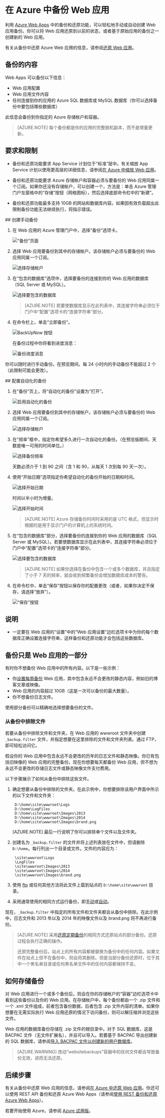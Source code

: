 <properties 
    pageTitle="在 Azure 中备份 Web 应用" 
    description="了解如何在 Azure 中创建 Web 应用的备份。" 
    services="app-service" 
    documentationCenter="" 
    authors="cephalin" 
    manager="wpickett" 
    editor="jimbe"/>

<tags
    ms.service="app-service"
    ms.date="01/07/2015"
    wacn.date="02/26/2016"/>

# 在 Azure 中备份 Web 应用


利用 [Azure Web Apps](/documentation/services/web-sites/) 中的备份和还原功能，可以轻松地手动或自动创建 Web 应用备份。你可以将 Web 应用还原到以前的状态，或者基于原始应用的备份之一创建新的 Web 应用。 

有关从备份中还原 Azure Web 应用的信息，请参阅[还原 Web 应用](/documentation/articles/web-sites-restore)。

<a name="whatsbackedup"></a>
## 备份的内容 
Web Apps 可以备份以下信息：

* Web 应用配置
* Web 应用文件内容
* 任何连接到你的应用的 Azure SQL 数据库或 MySQL 数据库（你可以选择备份中要包括哪些数据库）

此信息会备份到你指定的 Azure 存储帐户和容器。

> [AZURE.NOTE] 每个备份都是你的应用的完整脱机副本，而不是增量更新。

<a name="requirements"></a>
## 要求和限制

* 备份和还原功能要求 App Service 计划位于“标准”层中。有关缩放 App Service 计划以使用更高层的详细信息，请参阅[在 Azure 中缩放 Web 应用](/documentation/articles/web-sites-scale)。 

* 备份和还原功能要求 Azure 存储帐户和容器必须与要备份的 Web 应用同属一个订阅。如果你还没有存储帐户，可以创建一个，方法是：单击 Azure 管理门户左窗格中的“存储”按钮（网格图标），然后选择底部命令栏中的“新建”。

* 备份和还原功能最多支持 10GB 的网站和数据库内容。如果因有效负载超出此限制备份功能无法继续执行，将指示错误。

##<a name="manualbackup" id="create-a-manual-backup"></a> 创建手动备份
1. 在 Web 应用的 Azure 管理门户中，选择“备份”选项卡。
    
    ![“备份”页面][ChooseBackupsPage]
    
2. 选择 Web 应用要备份到其中的存储帐户。该存储帐户必须与要备份的 Web 应用同属一个订阅。
    
    ![选择存储帐户][ChooseStorageAccount]
    
3. 在“包含的数据库”选项中，选择要备份的连接到你的 Web 应用的数据库（SQL Server 或 MySQL）。
    
    ![选择要包含的数据库][IncludedDatabases]

    > [AZURE.NOTE] 若要使数据库显示在此列表中，其连接字符串必须位于门户中“配置”选项卡的“连接字符串”部分。
    
4. 在命令栏上，单击“立即备份”。
    
    ![BackUpNow 按钮][BackUpNow]
    
    在备份过程中你将看到进度消息：
    
    ![备份进度消息][BackupProgress]
    
你可以随时进行手动备份。在预览期间，每 24 小时内的手动备份不能超过 2 个（此限制可能会更改）。  

##<a name="automatedbackups" id="configure-automated-backups"></a> 配置自动化的备份

1. 在“备份”页上，将“自动化的备份”设置为“打开”。
    
    ![启用自动化的备份][SetAutomatedBackupOn]
    
2. 选择 Web 应用要备份到其中的存储帐户。该存储帐户必须与要备份的 Web 应用同属一个订阅。
    
    ![选择存储帐户][ChooseStorageAccount]
    
3. 在“频率”框中，指定你希望多久进行一次自动化的备份。（在预览版期间，天数是唯一可用的时间单位。）
    
    ![选择备份频率][Frequency]
    
    天数必须介于 1 到 90 之间（含 1 和 90，从每天 1 次到每 90 天一次）。
    
4. 使用“开始日期”选项指定你希望自动化的备份开始的日期和时间。
    
    ![选择开始日期][StartDate]
    
    时间以半小时为增量。
    
    ![选择开始时间][StartTime]
    
    > [AZURE.NOTE] Azure 存储备份时间时采用的是 UTC 格式，但显示时根据的是用于显示门户的计算机上的系统时间。
    
5. 在“包含的数据库”部分，选择要备份的连接到你的 Web 应用的数据库（SQL Server 或 MySQL）。若要使数据库显示在此列表中，其连接字符串必须位于门户中“配置”选项卡的“连接字符串”部分。
    
    ![选择要包含的数据库][IncludedDatabases]
    
    > [AZURE.NOTE] 如果你选择在备份中包含一个或多个数据库，并且指定了小于 7 天的频率，就会收到频繁备份会增加数据库成本的警告。
    
6. 在命令栏中，单击“保存”按钮以保存你的配置更改（或者，如果你决定不保存，请选择“放弃”）。
    
    ![“保存”按钮][SaveIcon]
<a name="notes"></a>
## 说明

* 一定要在 Web 应用的“设置”中的“Web 应用设置”边栏选项卡中为你的每个数据库正确设置连接字符串，这样备份和还原功能才会包括这些数据库。


<a name="partialbackups"></a>
## 备份只是 Web 应用的一部分

有时你不想备份 Web 应用中的所有内容。以下是一些示例：

-   你[设置每周备份](/documentation/articles/web-sites-backup#configure-automated-backups) Web 应用，其中包含永远不会更改的静态内容，例如旧的博客文章或映像。
-   Web 应用的内容超过 10GB（这是一次可以备份的最大数量）。
-   你不想备份日志文件。

使用部分备份可以精确地选择想要备份的文件。

### 从备份中排除文件

若要从备份中排除文件和文件夹，在 Web 应用的 wwwroot 文件夹中创建 `_backup.filter` 文件，并指定想要在这里排除的文件和文件夹列表。通过 FTP，即可轻松访问它。

假设你的 Web 应用中包含永远不会更改的历年的日志文件和静态映像。你已有包括旧映像的 Web 应用的完整备份。现在你想要每天都备份 Web 应用，但不想为永远不会更改的存储日志文件或静态映像文件支付费用。
    
以下步骤展示了如何从备份中排除这些文件。

1. 确定想要从备份中排除的文件夹。在此示例中，你想要排除该用户界面中所示的以下文件和文件夹：

        D:\home\site\wwwroot\Logs
        D:\home\LogFiles
        D:\home\site\wwwroot\Images\2013
        D:\home\site\wwwroot\Images\2014
        D:\home\site\wwwroot\Images\brand.png

    [AZURE.NOTE] 最后一行说明了你可以排除单个文件以及文件夹。

2. 创建名为 `_backup.filter` 的文件并将上述列表放在文件中，但请删除 `D:\home`。每行列出一个目录或文件。文件的内容应为：

        \site\wwwroot\Logs
        \LogFiles
        \site\wwwroot\Images\2013
        \site\wwwroot\Images\2014
        \site\wwwroot\Images\brand.png

3. 使用 [ftp](/documentation/articles/web-sites-deploy#ftp) 或任何其他方法将此文件上载到站点的 `D:\home\site\wwwroot` 目录。

4. 采用通常使用的相同方式运行备份，即[手动](#create-a-manual-backup)或[自动](#configure-automated-backups)。

现在，`_backup.filter` 中指定的所有文件和文件夹都会从备份中排除。在此示例中，日志文件和 2013 年以及 2014 年的映像文件以及 brand.png 将不再进行备份。

>[AZURE.NOTE] 采用[还原定期备份](/documentation/articles/web-sites-restore)的相同方式还原站点的部分备份。还原过程会执行正确的操作。
><p>还原完整备份后，站点上的所有内容都被替换为备份中的任何内容。如果文件在站点上但不在备份中，则会将其删除。但是当部分备份还原时，位于其中一个黑名单目录或任何黑名单文件中的任何内容都保持不变。

<a name="aboutbackups"></a>

## 如何存储备份

对 Web 应用进行一个或多个备份后，则会在你的存储帐户的“容器”边栏选项卡中看到这些备份以及你的 Web 应用。在存储帐户中，每个备份都由一个 .zip 文件和一个 .xml 文件组成，前者包含备份数据，后者包含 .zip 文件内容的清单。如果你想要在无需实际执行 Web 应用还原的情况下访问备份，则可以解压缩并浏览这些文件。

Web 应用的数据库备份存储在 .zip 文件的根目录中。对于 SQL 数据库，这是 BACPAC 文件（无文件扩展名），并且可以导入。若要基于 BACPAC 导出创建新的 SQL 数据库，请参阅[导入 BACPAC 文件以创建新的用户数据库](http://technet.microsoft.com/zh-cn/library/hh710052.aspx)。

> [AZURE.WARNING] 改动“websitebackups”容器中的任何文件都会导致备份无效，进而无法还原。

<a name="nextsteps"></a>
## 后续步骤
有关从备份中还原 Web 应用的信息，请参阅[在 Azure 中还原 Web 应用](/documentation/articles/web-sites-restore)。你还可以使用 REST API 备份和还原 Azure Web Apps（请参阅[使用 REST 备份和还原 Azure Web Apps](/documentation/articles/websites-csm-backup)）。

若要开始使用 Azure，请参阅 [Azure 试用版](/pricing/1rmb-trial/)。


<!-- IMAGES -->
[ChooseBackupsPage]: ./media/web-sites-backup/01ChooseBackupsPage.png
[ChooseStorageAccount]: ./media/web-sites-backup/02ChooseStorageAccount.png
[IncludedDatabases]: ./media/web-sites-backup/03IncludedDatabases.png
[BackUpNow]: ./media/web-sites-backup/04BackUpNow.png
[BackupProgress]: ./media/web-sites-backup/05BackupProgress.png
[SetAutomatedBackupOn]: ./media/web-sites-backup/06SetAutomatedBackupOn.png
[Frequency]: ./media/web-sites-backup/07Frequency.png
[StartDate]: ./media/web-sites-backup/08StartDate.png
[StartTime]: ./media/web-sites-backup/09StartTime.png
[SaveIcon]: ./media/web-sites-backup/10SaveIcon.png
[ImagesFolder]: ./media/web-sites-backup/11Images.png
[LogsFolder]: ./media/web-sites-backup/12Logs.png
[GhostUpgradeWarning]: ./media/web-sites-backup/13GhostUpgradeWarning.png
 

<!---HONumber=Mooncake_0215_2016--><!--HONumber=Mar16_HO4-->
